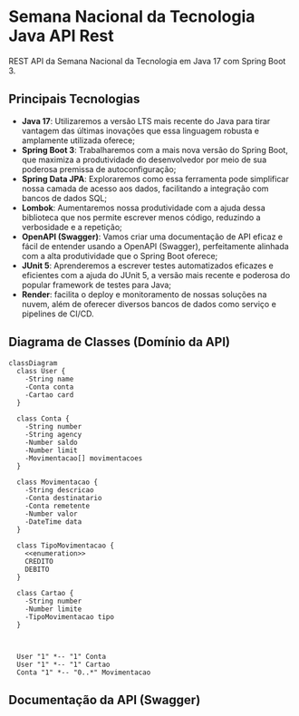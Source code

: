 # Semana Nacional da Tecnologia Java API Rest

REST API da Semana Nacional da Tecnologia em Java 17 com Spring Boot 3.

## Principais Tecnologias
 - **Java 17**: Utilizaremos a versão LTS mais recente do Java para tirar vantagem das últimas inovações que essa linguagem robusta e amplamente utilizada oferece;
 - **Spring Boot 3**: Trabalharemos com a mais nova versão do Spring Boot, que maximiza a produtividade do desenvolvedor por meio de sua poderosa premissa de autoconfiguração;
 - **Spring Data JPA**: Exploraremos como essa ferramenta pode simplificar nossa camada de acesso aos dados, facilitando a integração com bancos de dados SQL;
 - **Lombok**: Aumentaremos nossa produtividade com a ajuda dessa biblioteca que nos permite escrever menos código, reduzindo a verbosidade e a repetição;
 - **OpenAPI (Swagger)**: Vamos criar uma documentação de API eficaz e fácil de entender usando a OpenAPI (Swagger), perfeitamente alinhada com a alta produtividade que o Spring Boot oferece;
 - **JUnit 5**: Aprenderemos a escrever testes automatizados eficazes e eficientes com a ajuda do JUnit 5, a versão mais recente e poderosa do popular framework de testes para Java;
 - **Render**: facilita o deploy e monitoramento de nossas soluções na nuvem, além de oferecer diversos bancos de dados como serviço e pipelines de CI/CD.


## Diagrama de Classes (Domínio da API)

```mermaid
classDiagram
  class User {
    -String name
    -Conta conta
    -Cartao card
  }

  class Conta {
    -String number
    -String agency
    -Number saldo
    -Number limit
    -Movimentacao[] movimentacoes
  }
  
  class Movimentacao {
    -String descricao
    -Conta destinatario
    -Conta remetente
    -Number valor
    -DateTime data
  }

  class TipoMovimentacao {
    <<enumeration>>
    CREDITO
    DEBITO 
  }

  class Cartao {
    -String number
    -Number limite
    -TipoMovimentacao tipo
  }



  User "1" *-- "1" Conta
  User "1" *-- "1" Cartao
  Conta "1" *-- "0..*" Movimentacao
```

## Documentação da API (Swagger)

